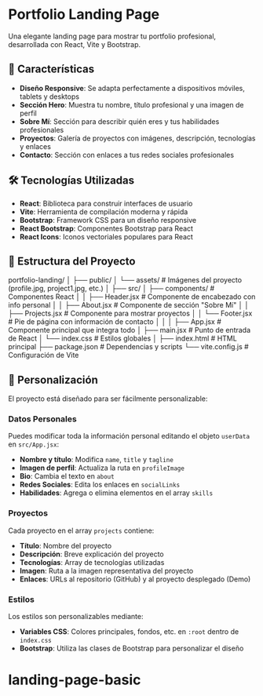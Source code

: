 # Portfolio Landing Page

Una elegante landing page para mostrar tu portfolio profesional, desarrollada con React, Vite y Bootstrap.


## 🚀 Características

- **Diseño Responsive**: Se adapta perfectamente a dispositivos móviles, tablets y desktops
- **Sección Hero**: Muestra tu nombre, título profesional y una imagen de perfil
- **Sobre Mí**: Sección para describir quién eres y tus habilidades profesionales
- **Proyectos**: Galería de proyectos con imágenes, descripción, tecnologías y enlaces
- **Contacto**: Sección con enlaces a tus redes sociales profesionales

## 🛠️ Tecnologías Utilizadas

- **React**: Biblioteca para construir interfaces de usuario
- **Vite**: Herramienta de compilación moderna y rápida
- **Bootstrap**: Framework CSS para un diseño responsive
- **React Bootstrap**: Componentes Bootstrap para React
- **React Icons**: Iconos vectoriales populares para React

## 📁 Estructura del Proyecto

portfolio-landing/ │ ├── public/ │ └── assets/ # Imágenes del proyecto (profile.jpg, project1.jpg, etc.) │ ├── src/ │ ├── components/ # Componentes React │ │ ├── Header.jsx # Componente de encabezado con info personal │ │ ├── About.jsx # Componente de sección "Sobre Mí" │ │ ├── Projects.jsx # Componente para mostrar proyectos │ │ └── Footer.jsx # Pie de página con información de contacto │ │ │ ├── App.jsx # Componente principal que integra todo │ ├── main.jsx # Punto de entrada de React │ └── index.css # Estilos globales │ ├── index.html # HTML principal ├── package.json # Dependencias y scripts └── vite.config.js # Configuración de Vite


## 💼 Personalización

El proyecto está diseñado para ser fácilmente personalizable:

### Datos Personales

Puedes modificar toda la información personal editando el objeto `userData` en `src/App.jsx`:

- **Nombre y título**: Modifica `name`, `title` y `tagline`
- **Imagen de perfil**: Actualiza la ruta en `profileImage`
- **Bio**: Cambia el texto en `about`
- **Redes Sociales**: Edita los enlaces en `socialLinks`
- **Habilidades**: Agrega o elimina elementos en el array `skills`

### Proyectos

Cada proyecto en el array `projects` contiene:

- **Título**: Nombre del proyecto
- **Descripción**: Breve explicación del proyecto
- **Tecnologías**: Array de tecnologías utilizadas
- **Imagen**: Ruta a la imagen representativa del proyecto
- **Enlaces**: URLs al repositorio (GitHub) y al proyecto desplegado (Demo)

### Estilos

Los estilos son personalizables mediante:

- **Variables CSS**: Colores principales, fondos, etc. en `:root` dentro de `index.css`
- **Bootstrap**: Utiliza las clases de Bootstrap para personalizar el diseño
# landing-page-basic
